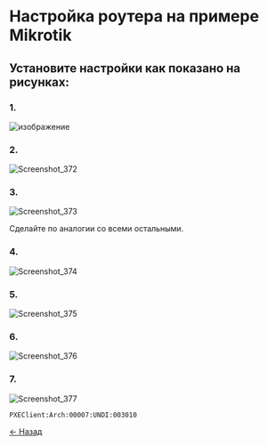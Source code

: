 
# Настройка роутера на примере Mikrotik

## Установите настройки как показано на рисунках:
### 1.
![изображение](https://github.com/leruetkins/tftp-np-light/assets/15270519/4512d2a6-1700-4fdc-aab8-1395e3ea94b0)

### 2.
![Screenshot_372](https://github.com/leruetkins/tftp-np-light/assets/15270519/c120b68a-c4d5-4dba-a488-542a6b964987)

### 3.
![Screenshot_373](https://github.com/leruetkins/tftp-np-light/assets/15270519/84876f9b-a4e6-4a82-a2d8-b5b9f82ae88b)

Сделайте по аналогии со всеми остальными.

### 4.
![Screenshot_374](https://github.com/leruetkins/tftp-np-light/assets/15270519/f91f1d15-2852-49fe-9e5d-4b4b04e3ad69)

### 5.
![Screenshot_375](https://github.com/leruetkins/tftp-np-light/assets/15270519/9b62141c-c1f6-4f78-9f1b-4983c576473f)

### 6.
![Screenshot_376](https://github.com/leruetkins/tftp-np-light/assets/15270519/3add3bd4-f536-4e16-943d-56b95a01a837)

### 7.
![Screenshot_377](https://github.com/leruetkins/tftp-np-light/assets/15270519/a2d1bb6b-d972-4baf-9464-0f77015a61bb)

`PXEClient:Arch:00007:UNDI:003010`

[<- Назад](faq-list.md)
